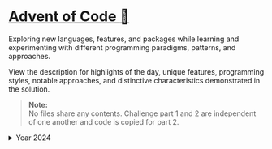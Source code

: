# [Advent of Code :christmas_tree:](https://adventofcode.com)
Exploring new languages, features, and packages while learning and experimenting with different programming paradigms,
patterns, and approaches.

View the description for highlights of the day, unique features, programming styles, notable approaches, 
and distinctive characteristics demonstrated in the solution.

> **Note:**  
> No files share any contents. Challenge part 1 and 2 are independent of one another and code is copied for part 2.

<details>
<summary>Year 2024</summary>
<br/>
The year of the :snake: Python :snake:
<br/>
<br/>

> **Folder structure:**
> - \<year number\>
>  - \<day number\>
>    - assets
>      - input.txt (individual challenge input)
>      - input_demo.txt (example input)
>      - input_demo_2.txt (if available)
>    - 1.py (first challenge)
>    - 2.py (second challenge)
>    - \_\_init\_\_.py
>  - \_\_init\_\_.py

<br/>

<table>
  <thead>
    <tr>
      <th style="width:5%;">Day</th>
      <th style="width:5%;">Finished</th>
      <th style="width:15%;">Style</th>
      <th style="width:30%;">Notable Approach</th>
      <th style="width:25%;">Notable Features</th>
      <th style="width:20%;">Other</th>
    </tr>
  </thead>
  <tbody>
    <tr>
      <td>1.1 <br/> 1.2</td>
      <td>:star: :star:</td>
      <td>Imperative</td>
      <td>/</td>
      <td>/</td>
      <td>/</td>
    </tr>
    <tr>
      <td>2.1</td>
      <td>:star:</td>
      <td>Functional</td>
      <td>
        1. Compare every next two level in a tuple.<br>
        1.1. [7 6 4 2 1] -> (7, 6) -> (6, 4) -> ...<br>
        2. Return False if a rule is broken.<br>
      </td>
      <td>
        1. Immutable and deterministic functions.<br>
        1.1. No side effects.<br>
        1.2. No observable effects outside its scope.<br>
        2. Pipeline design pattern.<br>
        3. Utilizing 'compose' from 'toolz'.<br>
      </td>
      <td>/</td>
    </tr>
    <tr>
      <td>3.1</td>
      <td>:star:</td>
      <td>One-liner</td>
      <td>
        1. Regex to capture pairs of numbers.<br>
        2. Compute the sum of the resulting products.<br>
      </td>
      <td>
        1. Regex with capturing groups.<br>
      </td>
      <td>/</td>
    </tr>
    <tr>
      <td>8.1</td>
      <td>:star:</td>
      <td>Functional</td>
      <td>
        1. Create a list of antennas and coordinates.<br>
        2. Create a list of all possible antinodes.<br>
        3. Remove antinodes not in boundary.<br>
      </td>
      <td>
        1. Using numpy for vector calculations.<br>
      </td>
      <td>
        Note: when you pop an element out of an array, lower the "loop variable".<br>
      </td>
    </tr>
  </tbody>
</table>

</details>
